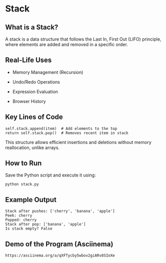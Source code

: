 
# Stack

## What is a Stack?

A stack is a data structure that follows the Last In, First Out (LIFO) principle, where elements are added and removed in a specific order.

## Real-Life Uses
* Memory Management (Recursion)

* Undo/Redo Operations

* Expression Evaluation

* Browser History

## Key Lines of Code
```
self.stack.append(item)  # Add elements to the top
return self.stack.pop()  # Removes recent item in stack
```
This structure allows efficient insertions and deletions without memory reallocation, unlike arrays.

## How to Run
Save the Python script and execute it using:
```
python stack.py
```

## Example Output
```
Stack after pushes: ['cherry', 'banana', 'apple']
Peek: cherry
Popped: cherry
Stack after pop: ['banana', 'apple']
Is stack empty? False
```

## Demo of the Program (Asciinema)
```
https://asciinema.org/a/qXFTycby5wbov2giARv8SIoXe
```